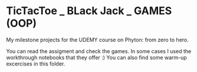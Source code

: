 # TicTacToe _ BLack Jack _ GAMES (OOP)
My milestone projects for the UDEMY course on Phyton: from zero to hero.

You can read the assigment and check the games. In some cases I used the workthrough notebooks that they offer :)
You can also find some warm-up excercises in this folder.
